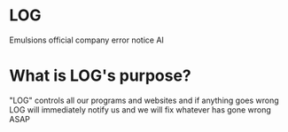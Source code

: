 # LOG
Emulsions official company error notice AI

# What is LOG's purpose?
"LOG" controls all our programs and websites and if anything goes wrong LOG will immediately notify us and we will fix whatever has gone wrong ASAP
